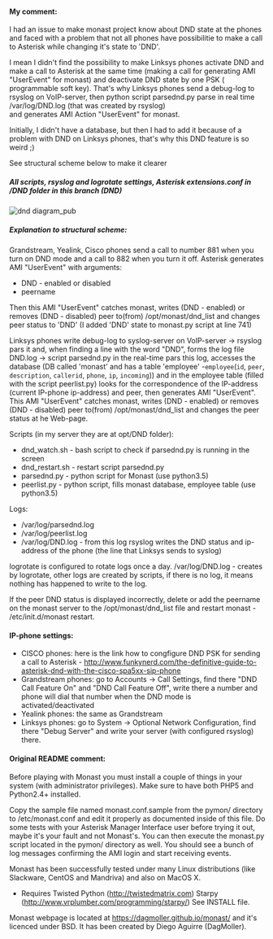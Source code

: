 
#### My comment:
I had an issue to make monast project know about DND state at the phones and faced with a problem 
that not all phones have possibilitie to make a call to Asterisk while changing it's state to 'DND'.

I mean I didn't find the possibility to make Linksys phones activate DND and make a call to Asterisk 
at the same time (making a call for generating AMI "UserEvent" for monast) and deactivate DND state
by one PSK ( programmable soft key). That's why Linksys phones send a debug-log to rsyslog on VoIP-server, 
then python script parsednd.py parse in real time /var/log/DND.log (that was created by rsyslog)  
and generates AMI Action "UserEvent" for monast. 

Initially, I didn't have a database, but then I had to add it because of a problem with DND on Linksys phones,
that's why this DND feature is so weird ;)

See structural scheme below to make it clearer
##### All scripts, rsyslog and logrotate settings, Asterisk extensions.conf in /DND folder in this branch (DND)
![dnd diagram_pub](https://user-images.githubusercontent.com/37866374/50450475-013ae900-0937-11e9-81e5-805ab701b10e.png)
##### Explanation to structural scheme:
Grandstream, Yealink, Cisco phones send a call to number 881 when you turn on DND mode and a call to 882 
when you turn it off. Asterisk generates AMI "UserEvent" with arguments:
- DND - enabled or disabled
- peername 

Then this AMI "UserEvent" catches monast, writes (DND - enabled) or removes (DND - disabled) peer to(from) /opt/monast/dnd_list and changes peer status to 'DND' (I added 'DND' state to monast.py script at line 741)

Linksys phones write debug-log to syslog-server on VoIP-server -> rsyslog pars it and, when finding a line with 
the word "DND", forms the log file DND.log -> script parsednd.py in the real-time pars this log, accesses the 
database (DB called 'monast' and has a table 'employee' -`employee`(`id`, `peer`, `description`, `callerid`, `phone`, `ip`, `incoming`))
and in the employee table (filled with the script peerlist.py) looks for the correspondence of the 
IP-address (current IP-phone ip-address) and peer, then generates AMI "UserEvent". 
This AMI "UserEvent" catches monast, writes (DND - enabled) or removes (DND - disabled) peer to(from)
/opt/monast/dnd_list and changes the peer status at he Web-page.

Scripts (in my server they are at opt/DND folder):
- dnd_watch.sh - bash script to check if parsednd.py is running in the screen
- dnd_restart.sh - restart script parsednd.py
- parsednd.py - python script for Monast (use python3.5)
- peerlist.py - python script, fills monast database, employee table (use python3.5)

Logs:
- /var/log/parsednd.log
- /var/log/peerlist.log
- /var/log/DND.log - from this log rsyslog writes the DND status and ip-address of the phone 
(the line that Linksys sends to syslog)

logrotate is configured to rotate logs once a day. 
/var/log/DND.log - creates by logrotate, other logs are created by scripts, if there is no log, it means 
nothing has happened to write to the log.

If the peer DND status is displayed incorrectly, delete or add the peername on the monast server to the 
/opt/monast/dnd_list file and restart monast - /etc/init.d/monast restart.

#### IP-phone settings:
- CISCO phones: here is the link how to congfigure DND PSK for sending a call to Asterisk - http://www.funkynerd.com/the-definitive-guide-to-asterisk-dnd-with-the-cisco-spa5xx-sip-phone
- Grandstream phones: go to Accounts -> Call Settings, find there "DND Call Feature On" and "DND Call Feature Off",
write there a number and phone will dial that number when the DND mode is activated/deactivated
- Yealink phones: the same as Grandstream
- Linksys phones: go to System -> Optional Network Configuration, find there "Debug Server" and write your server 
(with configured rsyslog) there.


#### Original README comment:
Before playing with Monast you must install a couple of things in
your system (with administrator privileges). Make sure to have both
PHP5 and Python2.4+ installed.

Copy the sample file named monast.conf.sample from the pymon/
directory to /etc/monast.conf and edit it properly as documented
inside of this file. Do some tests with your Asterisk Manager
Interface user before trying it out, maybe it's your fault and not
Monast's. You can then execute the monast.py script located in the
pymon/ directory as well. You should see a bunch of log messages
confirming the AMI login and start receiving events.

Monast has been successfully tested under many Linux distributions
(like Slackware, CentOS and Mandriva) and also on MacOS X.
* Requires Twisted Python (http://twistedmatrix.com)
  Starpy (http://www.vrplumber.com/programming/starpy/)
See INSTALL file.

Monast webpage is located at <https://dagmoller.github.io/monast/> and it's licenced
under BSD. It has been created by Diego Aguirre (DagMoller).
